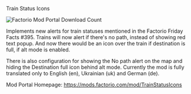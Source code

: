 Train Status Icons

![Factorio Mod Portal Download Count](https://img.shields.io/badge/dynamic/toml?url=https%3A%2F%2Fraw.githubusercontent.com%2Fqaptivator%2FTrainStatusIcons%2Frefs%2Fheads%2Fmain%2Fbadge-data.txt&query=downloadCount)

Implements new alerts for train statuses mentioned in the Factorio Friday Facts #395. Trains will now alert if there's no path, instead of showing red text popup. And now there would be an icon over the train if destination is full, if alt mode is enabled.

There is also configuration for showing the No path alert on the map and hiding the Destination full icon behind alt mode.
Currently the mod is fully translated only to English (en), Ukrainian (uk) and German (de).

Mod Portal Homepage: https://mods.factorio.com/mod/TrainStatusIcons
